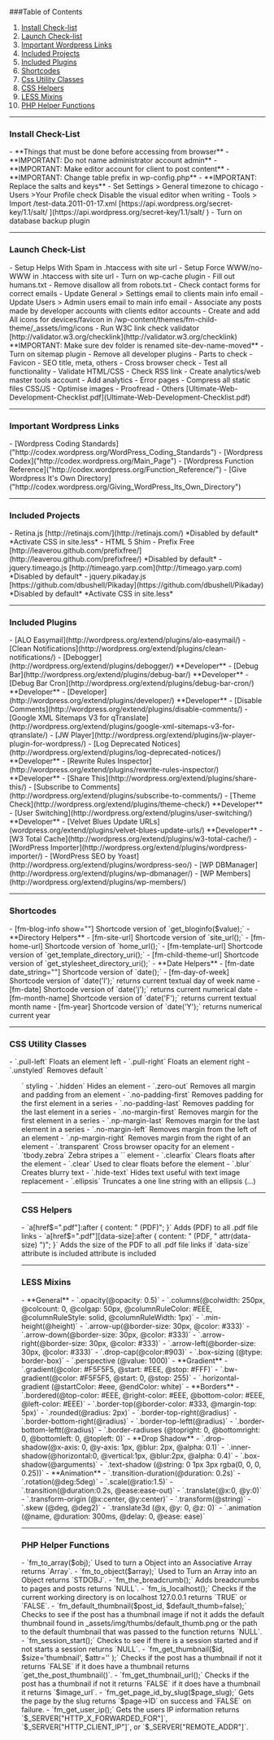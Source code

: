 ###Table of Contents
1. [Install Check-list](#install_checklist)
2. [Launch Check-list](#launch_checklist)
3. [Important Wordpress Links](#important_wp_links)
4. [Included Projects](#included_projects)
5. [Included Plugins](#included_plugins)
6. [Shortcodes](#shortcodes)
7. [Css Utility Classes](#css_utilities)
8. [CSS Helpers](#css_helpers)
9. [LESS Mixins](#less_mixins)
10. [PHP Helper Functions](#php_helpers)



***
<h3 id="install_checklist">Install Check-List</h3>
- **Things that must be done before accessing from browser**
	- **IMPORTANT: Do not name administrator account admin**
	- **IMPORTANT: Make editor account for client to post content**
	- **IMPORTANT: Change table prefix in wp-config.php**
	- **IMPORTANT: Replace the salts and keys**
- Set Settings > General timezone to  chicago
- Users >Your Profile check Disable the visual editor when writing
- Tools > Import /test-data.2011-01-17.xml
[https://api.wordpress.org/secret-key/1.1/salt/ ](https://api.wordpress.org/secret-key/1.1/salt/ )
- Turn on database backup plugin

***
<h3 id="launch_checklist">Launch Check-List</h3>
- Setup Helps With Spam in .htaccess with site url
- Setup Force WWW/no-WWW in .htaccess with site url
- Turn on wp-cache plugin
- Fill out humans.txt
- Remove disallow all from robots.txt
- Check contact forms for correct emails
- Update General > Settings email to clients main info email
- Update Users > Admin users email to main info email
- Associate any posts made by developer accounts with clients editor accounts
- Create and add All icons for devices/favicon in /wp-content/themes/fm-child-theme/_assets/img/icons
- Run W3C link check validator [http://validator.w3.org/checklink](http://validator.w3.org/checklink) **IMPORTANT: Make sure dev folder is renamed site-dev-name-moved**
- Turn on sitemap plugin
- Remove all developer plugins
- Parts to check
	- Favicon
	- SEO title, meta, others
	- Cross browser check
	- Test all functionality
	- Validate HTML/CSS
	- Check RSS link
	- Create analytics/web master tools account
	- Add analytics
	- Error pages
	- Compress all static files CSS/JS
	- Optimise images
	- Proofread
- Others [Ultimate-Web-Development-Checklist.pdf](Ultimate-Web-Development-Checklist.pdf)

***
<h3 id="important_wp_links">Important Wordpress Links</h3>
- [Wordpress Coding Standards]("http://codex.wordpress.org/WordPress_Coding_Standards")
- [Wordpress Codex]("http://codex.wordpress.org/Main_Page")
- [Wordpress Function Reference]("http://codex.wordpress.org/Function_Reference/")
- [Give Wordpress It's Own Directory]("http://codex.wordpress.org/Giving_WordPress_Its_Own_Directory")

***
<h3 id="included_projects">Included Projects</h3>
- Retina.js [http://retinajs.com/](http://retinajs.com/) *Disabled by default* *Activate CSS in site.less*
- HTML 5 Shim
- Prefix Free [http://leaverou.github.com/prefixfree/](http://leaverou.github.com/prefixfree/) *Disabled by default*
- jquery.timeago.js [http://timeago.yarp.com](http://timeago.yarp.com) *Disabled by default*
- jquery.pikaday.js [https://github.com/dbushell/Pikaday](https://github.com/dbushell/Pikaday) *Disabled by default* *Activate CSS in site.less*

***
<h3 id="included_plugins">Included Plugins</h3>
- [ALO Easymail](http://wordpress.org/extend/plugins/alo-easymail/)
- [Clean Notifications](http://wordpress.org/extend/plugins/clean-notifications/)
- [Debogger](http://wordpress.org/extend/plugins/debogger/) **Developer**
- [Debug Bar](http://wordpress.org/extend/plugins/debug-bar/) **Developer**
- [Debug Bar Cron](http://wordpress.org/extend/plugins/debug-bar-cron/) **Developer**
- [Developer](http://wordpress.org/extend/plugins/developer/) **Developer**
- [Disable Comments](http://wordpress.org/extend/plugins/disable-comments/)
- [Google XML Sitemaps V3 for qTranslate](http://wordpress.org/extend/plugins/google-xml-sitemaps-v3-for-qtranslate/)
- [JW Player](http://wordpress.org/extend/plugins/jw-player-plugin-for-wordpress/)
- [Log Deprecated Notices](http://wordpress.org/extend/plugins/log-deprecated-notices/) **Developer**
- [Rewrite Rules Inspector](http://wordpress.org/extend/plugins/rewrite-rules-inspector/) **Developer**
- [Share This](http://wordpress.org/extend/plugins/share-this/)
- [Subscribe to Comments](http://wordpress.org/extend/plugins/subscribe-to-comments/)
- [Theme Check](http://wordpress.org/extend/plugins/theme-check/) **Developer**
- [User Switching](http://wordpress.org/extend/plugins/user-switching/) **Developer**
- [Velvet Blues Update URLs](wordpress.org/extend/plugins/velvet-blues-update-urls/) **Developer**
- [W3 Total Cache](http://wordpress.org/extend/plugins/w3-total-cache/)
- [WordPress Importer](http://wordpress.org/extend/plugins/wordpress-importer/)
- [WordPress SEO by Yoast](http://wordpress.org/extend/plugins/wordpress-seo/)
- [WP DBManager](http://wordpress.org/extend/plugins/wp-dbmanager/)
- [WP Members](http://wordpress.org/extend/plugins/wp-members/)

***
<h3  id="shortcodes">Shortcodes</h3>
- [fm-blog-info show="<value>"] Shortcode version of `get_bloginfo($value);`
- **Directory Helpers**
	- [fm-site-url] Shortcode version of `site_url();`
	- [fm-home-url] Shortcode version of `home_url();`
	- [fm-template-url] Shortcode version of `get_template_directory_uri();`
	- [fm-child-theme-url] Shortcode version of `get_stylesheet_directory_uri();`
- **Date Helpers**
	- [fm-date date_string=""] Shortcode version of `date();`
	- [fm-day-of-week] Shortcode version of `date('l');` returns current textual day of week name
	- [fm-date] Shortcode version of `date('j');` returns current numerical date
	- [fm-month-name] Shortcode version of `date('F');` returns current textual month name
	- [fm-year] Shortcode version of `date('Y');` returns numerical current year


***
<h3 id="css_utilities">CSS Utility Classes</h3>
- `.pull-left` Floats an element left
- `.pull-right`  Floats an element right
- `.unstyled` Removes default `<ul>` styling
- `.hidden` Hides an element
- `.zero-out` Removes all margin and padding from an element
- `.no-padding-first` Removes padding for the first element in a series
- `.no-padding-last` Removes padding for the last element in a series
- `.no-margin-first` Removes margin for the first element in a series
- `.np-margin-last` Removes margin for the last element in a series
- `.no-margin-left` Removes margin from the left of an element
- `.np-margin-right` Removes margin from the right of an element
- `.transparent` Cross browser opacity for an element
- `tbody.zebra` Zebra stripes a `<table>` element
- `.clearfix` Clears floats after the element
- `.clear` Used to clear floats before the element
- `.blur` Creates blurry text
- `.hide-text` Hides text useful with text image replacement
- `.ellipsis` Truncates a one line string with an ellipsis (...)

***
<h3 id="css_helpers">CSS Helpers</h3>
- `a[href$=".pdf"]:after { content: " (PDF)"; }` Adds (PDF) to all .pdf file links
- `a[href$=".pdf"][data-size]:after { content: " (PDF, " attr(data-size) ")"; }` Adds the size of the PDF to all .pdf file links if `data-size` attribute is included attribute is included

***
<h3 id="less_mixins">LESS Mixins</h3>
- **General**
	- `.opacity(@opacity: 0.5)`
	- `.columns(@colwidth: 250px, @colcount: 0, @colgap: 50px, @columnRuleColor: #EEE, @columnRuleStyle: solid, @columnRuleWidth: 1px)`
	- `.min-height(@height)`
	- `.arrow-up(@border-size: 30px, @color: #333)`
	- `.arrow-down(@border-size: 30px, @color: #333)`
	- `.arrow-right(@border-size: 30px, @color: #333)`
	- `.arrow-left(@border-size: 30px, @color: #333)`
	- `.drop-cap(@color:#903)`
	- `.box-sizing (@type: border-box)`
	- `.perspective (@value: 1000)`
- **Gradient**
	- `.gradient(@color: #F5F5F5, @start: #EEE, @stop: #FFF)`
	- `.bw-gradient(@color: #F5F5F5, @start: 0, @stop: 255)`
	- `.horizontal-gradient (@startColor: #eee, @endColor: white)`
- **Borders**
	- `.bordered(@top-color: #EEE, @right-color: #EEE, @bottom-color: #EEE, @left-color: #EEE)`
	- `.border-top(@border-color: #333, @margin-top: 5px)`
	- `.rounded(@radius: 2px)`
	- `.border-top-right(@radius)`
	- `.border-bottom-right(@radius)`
	- `.border-top-leftt(@radius)`
	- `.border-bottom-leftt(@radius)`
	- `.border-radiuses (@topright: 0, @bottomright: 0, @bottomleft: 0, @topleft: 0)`
- **Drop Shadow**
	- `.drop-shadow(@x-axis: 0, @y-axis: 1px, @blur: 2px, @alpha: 0.1)`
	- `.inner-shadow(@horizontal:0, @vertical:1px, @blur:2px, @alpha: 0.4)`
	- `.box-shadow(@arguments)`
	- `.text-shadow (@string: 0 1px 3px rgba(0, 0, 0, 0.25))`
- **Animation**
	- `.transition-duration(@duration: 0.2s)`
	- `.rotation(@deg:5deg)`
	- `.scale(@ratio:1.5)`
	- `.transition(@duration:0.2s, @ease:ease-out)`
	- `.translate(@x:0, @y:0)`
	- `.transform-origin (@x:center, @y:center)`
	- `.transform(@string)`
	- `.skew (@deg, @deg2)`
	- `.translate3d (@x, @y: 0, @z: 0)`
	- `.animation (@name, @duration: 300ms, @delay: 0, @ease: ease)`


***
<h3 id="php_helpers">PHP Helper Functions</h3>
- `fm_to_array($obj);` Used to turn a Object into an Associative Array returns `Array`.
- `fm_to_object($array);` Used to Turn an Array into an Object returns `STDOBJ`.
- `fm_the_breadcrumb();` Adds breadcrumbs to pages and posts returns `NULL`.
- `fm_is_localhost();` Checks if the current working directory is on localhost 127.0.0.1 returns `TRUE` or `FALSE`.
- `fm_default_thumbnail($post_id, $default_thumb=false);` Checks to see if the post has a thumbnail image if not it adds the default thumbnail found in _assets/img/thumbs/default_thumb.png or the path to the default thumbnail that was passed to the function returns `NULL`.
- `fm_session_start();` Checks to see if there is a session started and if not starts a session returns `NULL`.
- `fm_get_thumbnail($id, $size='thumbnail', $attr='' );` Checks if the post has a thumbnail if not it returns `FALSE` if it does have a thumbnail returns `get_the_post_thumbnail()`.
- `fm_get_thumbnail_url();` Checks if the post has a thumbnail if not it returns `FALSE` if it does have a thumbnail it returns `$image_url`.
- `fm_get_page_id_by_slug($page_slug);` Gets the page by the slug returns `$page->ID` on success and `FALSE` on failure.
- `fm_get_user_ip();` Gets the users IP information returns `$_SERVER["HTTP_X_FORWARDED_FOR"]`, `$_SERVER["HTTP_CLIENT_IP"]`, or `$_SERVER["REMOTE_ADDR"]`.








